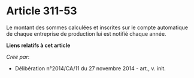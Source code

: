 # Article 311-53

Le montant des sommes calculées et inscrites sur le compte automatique de chaque entreprise de production lui est notifié
chaque année.

**Liens relatifs à cet article**

_Créé par_:

  - Délibération n°2014/CA/11 du 27 novembre 2014 - art., v. init.
